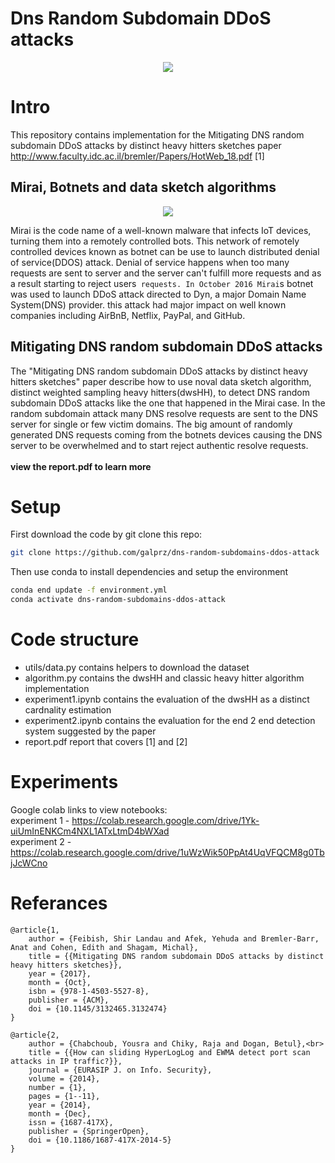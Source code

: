 # Dns Random Subdomain DDoS attacks
<p align="center">
  <img src="https://raw.githubusercontent.com/galprz/dns-random-subdomains-ddos-attack/master/images/dns-ddos-attack.png">
</p>

# Intro
This repository contains implementation for the Mitigating DNS random subdomain DDoS attacks by distinct heavy hitters sketches paper http://www.faculty.idc.ac.il/bremler/Papers/HotWeb_18.pdf [1]

## Mirai, Botnets and data sketch algorithms

<p align="center">
  <img src="https://raw.githubusercontent.com/galprz/dns-random-subdomains-ddos-attack/master/images/dyn-ddos-attack-powered-mainly-by-mirai-botnet.png"/>
</p>

Mirai is the code name of a well-known malware that infects IoT devices, turning them into a remotely controlled bots.
This network of remotely controlled devices known as botnet can be use to launch distributed denial of service(DDOS) attack.
Denial of service happens when too many requests are sent to server and the server can't fulfill more requests and as a result starting to reject users` requests.
In October 2016 Mirai`s botnet was used to launch DDoS attack directed to Dyn, a major Domain Name System(DNS) provider. this attack had major impact on well known companies including AirBnB, Netflix, PayPal, and GitHub.

## Mitigating DNS random subdomain DDoS attacks
The "Mitigating DNS random subdomain DDoS attacks by distinct heavy hitters sketches" paper describe how to use noval data sketch algorithm, distinct weighted sampling heavy hitters(dwsHH), to detect DNS random subdomain DDoS attacks like the one that happened in the Mirai case.
In the random subdomain attack many DNS resolve requests are sent to the DNS server for single or few victim domains. The big amount of randomly generated DNS requests coming from the botnets devices causing the DNS server to be overwhelmed and to start reject authentic resolve requests.
<br>
<br>
<b>view the report.pdf to learn more</b>
# Setup
First download the code by git clone this repo:
```bash
git clone https://github.com/galprz/dns-random-subdomains-ddos-attack
```
Then use conda to install dependencies and setup the environment
```bash
conda end update -f environment.yml
conda activate dns-random-subdomains-ddos-attack 
```
# Code structure

+ utils/data.py contains helpers to download the dataset
+ algorithm.py contains the dwsHH and classic heavy hitter algorithm implementation
+ experiment1.ipynb contains the evaluation of the dwsHH as a distinct cardnality estimation
+ experiment2.ipynb contains the evaluation for the end 2 end detection system suggested by the paper
+ report.pdf report that covers [1] and [2]
# Experiments
Google colab links to view notebooks:<br>
experiment 1 - https://colab.research.google.com/drive/1Yk-uiUmInENKCm4NXL1ATxLtmD4bWXad<br>
experiment 2 - https://colab.research.google.com/drive/1uWzWik50PpAt4UqVFQCM8g0TbjJcWCno<br>

# Referances
```
@article{1,
	author = {Feibish, Shir Landau and Afek, Yehuda and Bremler-Barr, Anat and Cohen, Edith and Shagam, Michal},
	title = {{Mitigating DNS random subdomain DDoS attacks by distinct heavy hitters sketches}},
	year = {2017},
	month = {Oct},
	isbn = {978-1-4503-5527-8},
	publisher = {ACM},
	doi = {10.1145/3132465.3132474}
}
```
```
@article{2,
	author = {Chabchoub, Yousra and Chiky, Raja and Dogan, Betul},<br>
	title = {{How can sliding HyperLogLog and EWMA detect port scan attacks in IP traffic?}},
	journal = {EURASIP J. on Info. Security},
	volume = {2014},
	number = {1},
	pages = {1--11},
	year = {2014},
	month = {Dec},
	issn = {1687-417X},
	publisher = {SpringerOpen},
	doi = {10.1186/1687-417X-2014-5}
}
```